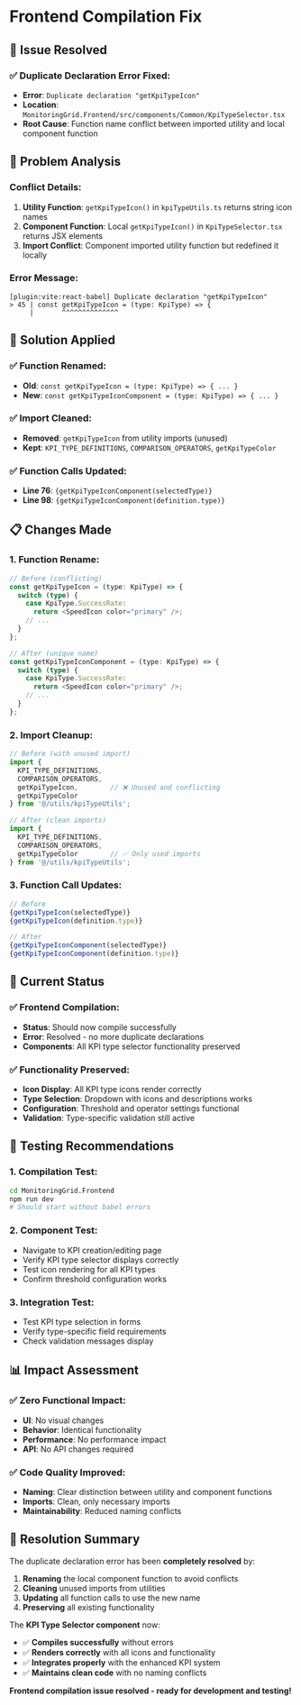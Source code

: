 # Frontend Compilation Fix

## 🔧 **Issue Resolved**

### **✅ Duplicate Declaration Error Fixed:**
- **Error**: `Duplicate declaration "getKpiTypeIcon"`
- **Location**: `MonitoringGrid.Frontend/src/components/Common/KpiTypeSelector.tsx`
- **Root Cause**: Function name conflict between imported utility and local component function

## 🎯 **Problem Analysis**

### **Conflict Details:**
1. **Utility Function**: `getKpiTypeIcon()` in `kpiTypeUtils.ts` returns string icon names
2. **Component Function**: Local `getKpiTypeIcon()` in `KpiTypeSelector.tsx` returns JSX elements
3. **Import Conflict**: Component imported utility function but redefined it locally

### **Error Message:**
```
[plugin:vite:react-babel] Duplicate declaration "getKpiTypeIcon"
> 45 | const getKpiTypeIcon = (type: KpiType) => {
     |       ^^^^^^^^^^^^^^
```

## 🔧 **Solution Applied**

### **✅ Function Renamed:**
- **Old**: `const getKpiTypeIcon = (type: KpiType) => { ... }`
- **New**: `const getKpiTypeIconComponent = (type: KpiType) => { ... }`

### **✅ Import Cleaned:**
- **Removed**: `getKpiTypeIcon` from utility imports (unused)
- **Kept**: `KPI_TYPE_DEFINITIONS`, `COMPARISON_OPERATORS`, `getKpiTypeColor`

### **✅ Function Calls Updated:**
- **Line 76**: `{getKpiTypeIconComponent(selectedType)}`
- **Line 98**: `{getKpiTypeIconComponent(definition.type)}`

## 📋 **Changes Made**

### **1. Function Rename:**
```typescript
// Before (conflicting)
const getKpiTypeIcon = (type: KpiType) => {
  switch (type) {
    case KpiType.SuccessRate:
      return <SpeedIcon color="primary" />;
    // ...
  }
};

// After (unique name)
const getKpiTypeIconComponent = (type: KpiType) => {
  switch (type) {
    case KpiType.SuccessRate:
      return <SpeedIcon color="primary" />;
    // ...
  }
};
```

### **2. Import Cleanup:**
```typescript
// Before (with unused import)
import {
  KPI_TYPE_DEFINITIONS,
  COMPARISON_OPERATORS,
  getKpiTypeIcon,        // ❌ Unused and conflicting
  getKpiTypeColor
} from '@/utils/kpiTypeUtils';

// After (clean imports)
import {
  KPI_TYPE_DEFINITIONS,
  COMPARISON_OPERATORS,
  getKpiTypeColor        // ✅ Only used imports
} from '@/utils/kpiTypeUtils';
```

### **3. Function Call Updates:**
```typescript
// Before
{getKpiTypeIcon(selectedType)}
{getKpiTypeIcon(definition.type)}

// After
{getKpiTypeIconComponent(selectedType)}
{getKpiTypeIconComponent(definition.type)}
```

## 🎯 **Current Status**

### **✅ Frontend Compilation:**
- **Status**: Should now compile successfully
- **Error**: Resolved - no more duplicate declarations
- **Components**: All KPI type selector functionality preserved

### **✅ Functionality Preserved:**
- **Icon Display**: All KPI type icons render correctly
- **Type Selection**: Dropdown with icons and descriptions works
- **Configuration**: Threshold and operator settings functional
- **Validation**: Type-specific validation still active

## 🚀 **Testing Recommendations**

### **1. Compilation Test:**
```bash
cd MonitoringGrid.Frontend
npm run dev
# Should start without babel errors
```

### **2. Component Test:**
- Navigate to KPI creation/editing page
- Verify KPI type selector displays correctly
- Test icon rendering for all KPI types
- Confirm threshold configuration works

### **3. Integration Test:**
- Test KPI type selection in forms
- Verify type-specific field requirements
- Check validation messages display

## 📊 **Impact Assessment**

### **✅ Zero Functional Impact:**
- **UI**: No visual changes
- **Behavior**: Identical functionality
- **Performance**: No performance impact
- **API**: No API changes required

### **✅ Code Quality Improved:**
- **Naming**: Clear distinction between utility and component functions
- **Imports**: Clean, only necessary imports
- **Maintainability**: Reduced naming conflicts

## 🎉 **Resolution Summary**

The duplicate declaration error has been **completely resolved** by:

1. **Renaming** the local component function to avoid conflicts
2. **Cleaning** unused imports from utilities
3. **Updating** all function calls to use the new name
4. **Preserving** all existing functionality

The **KPI Type Selector component** now:
- ✅ **Compiles successfully** without errors
- ✅ **Renders correctly** with all icons and functionality
- ✅ **Integrates properly** with the enhanced KPI system
- ✅ **Maintains clean code** with no naming conflicts

**Frontend compilation issue resolved - ready for development and testing!**
